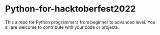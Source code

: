 # Python-for-hacktoberfest2022
This a repo for Python programmers from beginner to advanced level. You all are welcome to contribute with your code or projects.
